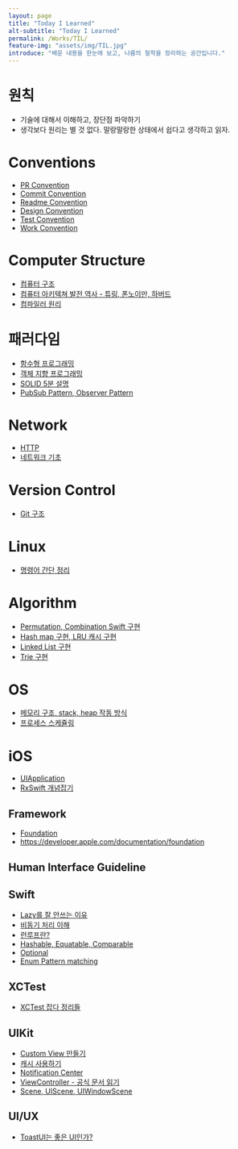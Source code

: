 ```yaml
---
layout: page
title: "Today I Learned"
alt-subtitle: "Today I Learned"
permalink: /Works/TIL/
feature-img: "assets/img/TIL.jpg"
introduce: "배운 내용을 한눈에 보고, 나름의 철학을 정리하는 공간입니다."
---
```


# 원칙
* 기술에 대해서 이해하고, 장단점 파악하기
* 생각보다 원리는 별 것 없다. 말랑말랑한 상태에서 쉽다고 생각하고 읽자.

# Conventions

* [PR Convention](https://wansook0316.github.io/dv/concept/2021/09/02/Convention-01-Pull-Request.html)
* [Commit Convention](https://wansook0316.github.io/dv/concept/2021/09/02/Convention-02-Commit.html)
* [Readme Convention](https://wansook0316.github.io/dv/concept/2021/09/02/Convention-03-ReadMe.html)
* [Design Convention](https://wansook0316.github.io/dv/concept/2021/09/02/Convention-04-Design.html)
* [Test Convention](https://wansook0316.github.io/dv/concept/2021/09/02/Convention-05-Test.html)
* [Work Convention](https://wansook0316.github.io/dv/concept/2021/09/02/Convention-06-Work.html)


# Computer Structure
* [컴퓨터 구조](http://wansook0316.github.io/cs/structure/2020/03/21/%EC%BB%B4%ED%93%A8%ED%84%B0%EA%B5%AC%EC%A1%B0-%EC%9A%A9%EC%96%B4%EC%A0%95%EB%A6%AC.html)
* [컴퓨터 아키텍쳐 발전 역사 - 튜링, 폰노이만, 하버드](http://wansook0316.github.io/dv/concept/2021/08/20/%EC%BB%B4%ED%93%A8%ED%84%B0%EC%95%84%ED%82%A4%ED%85%8D%EC%B3%90.html)
* [컴파일러 원리](https://wansook0316.github.io/dv/concept/2021/08/08/%EC%BB%B4%ED%8C%8C%EC%9D%BC%EB%9F%AC%EC%9D%98%EC%9D%B4%ED%95%B4.html)

# 패러다임

* [함수형 프로그래밍](https://wansook0316.github.io/dv/concept/2021/08/08/%EC%BB%B4%ED%8C%8C%EC%9D%BC%EB%9F%AC%EC%9D%98%EC%9D%B4%ED%95%B4.html)
* [객체 지향 프로그래밍]()
* [SOLID 5분 설명]()
* [PubSub Pattern, Observer Pattern]()

# Network
* [HTTP](https://wansook0316.github.io/dv/concept/2021/08/17/Boost-13-HTTP.html)
* [네트워크 기초](https://wansook0316.github.io/cs/network/2021/07/20/%EB%84%A4%ED%8A%B8%EC%9B%8C%ED%81%AC-%EA%B8%B0%EC%B4%88-01-%EC%9A%A9%EC%96%B4%EC%A0%95%EB%A6%AC-%EC%B2%AB%EB%B2%88%EC%A7%B8.html)

# Version Control
* [Git 구조](https://wansook0316.github.io/dv/ios/2021/08/08/Git-Structure.html)

# Linux

* [명령어 간단 정리]()

# Algorithm
- [Permutation, Combination Swift 구현](http://wansook0316.github.io/dv/concept/2021/08/20/%EC%BB%B4%ED%93%A8%ED%84%B0%EC%95%84%ED%82%A4%ED%85%8D%EC%B3%90.html)
- [Hash map 구현, LRU 캐시 구현]()
- [Linked List 구현]()
- [Trie 구현]()


# OS
- [메모리 구조, stack, heap 작동 방식]()
- [프로세스 스케쥴링]()

# iOS

* [UIApplication]()
* [RxSwift 개념잡기](https://wansook0316.github.io/dv/ios/2021/09/22/iOS-RxSwift-01-Concept.html)

## Framework

* [Foundation]()
* https://developer.apple.com/documentation/foundation

## Human Interface Guideline

## Swift
* [Lazy를 잘 안쓰는 이유](https://wansook0316.github.io/dv/ios/2021/08/08/iOS-Exprience-10-Lazy%EB%A5%BC-%EC%95%88%EC%93%B0%EB%8A%94-%EC%9D%B4%EC%9C%A0.html)
* [비동기 처리 이해]()
* [런루프란?]()
* [Hashable, Equatable, Comparable]()
* [Optional](https://wansook0316.github.io/dv/swift/2021/07/19/swift-16-Optional-binding-%EC%97%90%EB%8C%80%ED%95%B4%EC%84%9C.html)
* [Enum Pattern matching]()

## XCTest
* [XCTest 잡다 정리들](https://wansook0316.github.io/dv/ios/2021/09/02/iOS-Exprience-13-iOS-XCTest.html)


## UIKit
* [Custom View 만들기]()
* [캐시 사용하기]()
* [Notification Center]()
* [ViewController - 공식 문서 읽기]()
* [Scene, UIScene, UIWindowScene]()
## UI/UX

* [ToastUI는 좋은 UI인가?](https://wansook0316.github.io/dv/ios/2021/09/02/iOS-Exprience-12-iOS-Toast-UI.html)